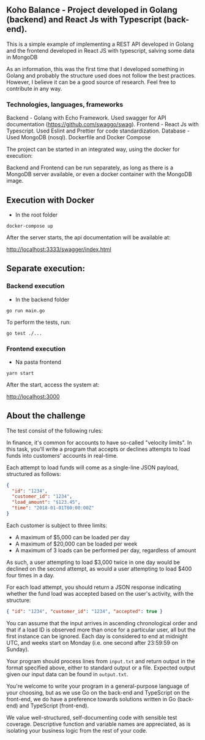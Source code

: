 ## Koho Balance - Project developed in Golang (backend) and React Js with Typescript (back-end).

This is a simple example of implementing a REST API developed in Golang and the frontend developed in React JS with
typescript, salving some data in MongoDB

As an information, this was the first time that I developed something in Golang and probably the structure used does not follow the best practices. However, I believe it can be a good source of research. Feel free to contribute in any way.

### Technologies, languages, frameworks

Backend - Golang with Echo Framework. Used swagger for API documentation (https://github.com/swaggo/swag).
Frontend - React Js with Typescript. Used Eslint and Prettier for code standardization.
Database - Used MongoDB (nosql).
Dockerfile and Docker Compose

The project can be started in an integrated way, using the docker for execution:

Backend and Frontend can be run separately, as long as there is a MongoDB server available, or even a docker container with the MongoDB image.

## Execution with Docker

- In the root folder
```
docker-compose up
```
After the server starts, the api documentation will be available at:

[http://localhost:3333/swagger/index.html](http://localhost:3333/swagger/index.html)

## Separate execution:

### Backend execution
- In the backend folder

```
go run main.go
```

To perform the tests, run:
```
go test ./...
```

### Frontend execution
- Na pasta frontend
```
yarn start
```
After the start, access the system at:

[http://localhost:3000](http://localhost:3000)


## About the challenge

The test consist of the following rules:

In finance, it's common for accounts to have so-called "velocity limits". In this task, you'll write a program that accepts or declines attempts to load funds into customers' accounts in real-time.

Each attempt to load funds will come as a single-line JSON payload, structured as follows:

```json
{
  "id": "1234",
  "customer_id": "1234",
  "load_amount": "$123.45",
  "time": "2018-01-01T00:00:00Z"
}
```

Each customer is subject to three limits:

- A maximum of $5,000 can be loaded per day
- A maximum of $20,000 can be loaded per week
- A maximum of 3 loads can be performed per day, regardless of amount

As such, a user attempting to load $3,000 twice in one day would be declined on the second attempt, as would a user attempting to load $400 four times in a day.

For each load attempt, you should return a JSON response indicating whether the fund load was accepted based on the user's activity, with the structure:

```json
{ "id": "1234", "customer_id": "1234", "accepted": true }
```

You can assume that the input arrives in ascending chronological order and that if a load ID is observed more than once for a particular user, all but the first instance can be ignored. Each day is considered to end at midnight UTC, and weeks start on Monday (i.e. one second after 23:59:59 on Sunday).

Your program should process lines from `input.txt` and return output in the format specified above, either to standard output or a file. Expected output given our input data can be found in `output.txt`.

You're welcome to write your program in a general-purpose language of your choosing, but as we use Go on the back-end and TypeScript on the front-end, we do have a preference towards solutions written in Go (back-end) and TypeScript (front-end).

We value well-structured, self-documenting code with sensible test coverage. Descriptive function and variable names are appreciated, as is isolating your business logic from the rest of your code.
